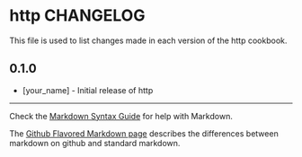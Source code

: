# http CHANGELOG

This file is used to list changes made in each version of the http cookbook.

## 0.1.0
- [your_name] - Initial release of http

- - -
Check the [Markdown Syntax Guide](http://daringfireball.net/projects/markdown/syntax) for help with Markdown.

The [Github Flavored Markdown page](http://github.github.com/github-flavored-markdown/) describes the differences between markdown on github and standard markdown.

